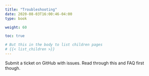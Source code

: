 ```yaml
---
title: "Troubleshooting"
date: 2020-08-03T16:00:46-04:00
type: book

weight: 60

toc: true

# But this in the body to list children pages
# {{< list_children >}}
---
```


Submit a ticket on GitHub with issues. Read through this and FAQ first though.